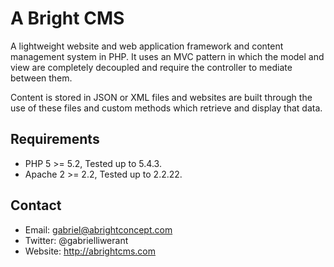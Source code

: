# A Bright CMS

A lightweight website and web application framework and content management 
system in PHP. It uses an MVC pattern in which the model and view are completely 
decoupled and require the controller to mediate between them.

Content is stored in JSON or XML files and websites are built through the use of
these files and custom methods which retrieve and display that data.

## Requirements

* PHP 5 >= 5.2, Tested up to 5.4.3.
* Apache 2 >= 2.2, Tested up to 2.2.22.

## Contact

* Email: gabriel@abrightconcept.com
* Twitter: @gabrielliwerant
* Website: http://abrightcms.com